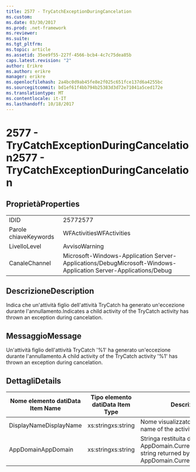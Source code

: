 ```yaml
---
title: 2577 - TryCatchExceptionDuringCancelation
ms.custom: 
ms.date: 03/30/2017
ms.prod: .net-framework
ms.reviewer: 
ms.suite: 
ms.tgt_pltfrm: 
ms.topic: article
ms.assetid: 35ee9f55-227f-4566-bcb4-4c7c75dea85b
caps.latest.revision: "2"
author: Erikre
ms.author: erikre
manager: erikre
ms.openlocfilehash: 2a4bc0d9ab45fe8e2f025c651fce137d6a4255bc
ms.sourcegitcommit: bd1ef61f4bb794b25383d3d72e71041a5ced172e
ms.translationtype: MT
ms.contentlocale: it-IT
ms.lasthandoff: 10/18/2017
---
```

# <a name="2577---trycatchexceptionduringcancelation"></a><span data-ttu-id="c33a7-102">2577 - TryCatchExceptionDuringCancelation</span><span class="sxs-lookup"><span data-stu-id="c33a7-102">2577 - TryCatchExceptionDuringCancelation</span></span>
## <a name="properties"></a><span data-ttu-id="c33a7-103">Proprietà</span><span class="sxs-lookup"><span data-stu-id="c33a7-103">Properties</span></span>  
  
|||  
|-|-|  
|<span data-ttu-id="c33a7-104">ID</span><span class="sxs-lookup"><span data-stu-id="c33a7-104">ID</span></span>|<span data-ttu-id="c33a7-105">2577</span><span class="sxs-lookup"><span data-stu-id="c33a7-105">2577</span></span>|  
|<span data-ttu-id="c33a7-106">Parole chiave</span><span class="sxs-lookup"><span data-stu-id="c33a7-106">Keywords</span></span>|<span data-ttu-id="c33a7-107">WFActivities</span><span class="sxs-lookup"><span data-stu-id="c33a7-107">WFActivities</span></span>|  
|<span data-ttu-id="c33a7-108">Livello</span><span class="sxs-lookup"><span data-stu-id="c33a7-108">Level</span></span>|<span data-ttu-id="c33a7-109">Avviso</span><span class="sxs-lookup"><span data-stu-id="c33a7-109">Warning</span></span>|  
|<span data-ttu-id="c33a7-110">Canale</span><span class="sxs-lookup"><span data-stu-id="c33a7-110">Channel</span></span>|<span data-ttu-id="c33a7-111">Microsoft-Windows-Application Server-Applications/Debug</span><span class="sxs-lookup"><span data-stu-id="c33a7-111">Microsoft-Windows-Application Server-Applications/Debug</span></span>|  
  
## <a name="description"></a><span data-ttu-id="c33a7-112">Descrizione</span><span class="sxs-lookup"><span data-stu-id="c33a7-112">Description</span></span>  
 <span data-ttu-id="c33a7-113">Indica che un'attività figlio dell'attività TryCatch ha generato un'eccezione durante l'annullamento.</span><span class="sxs-lookup"><span data-stu-id="c33a7-113">Indicates a child activity of the TryCatch activity has thrown an exception during cancelation.</span></span>  
  
## <a name="message"></a><span data-ttu-id="c33a7-114">Messaggio</span><span class="sxs-lookup"><span data-stu-id="c33a7-114">Message</span></span>  
 <span data-ttu-id="c33a7-115">Un'attività figlio dell'attività TryCatch '%1' ha generato un'eccezione durante l'annullamento.</span><span class="sxs-lookup"><span data-stu-id="c33a7-115">A child activity of the TryCatch activity '%1' has thrown an exception during cancelation.</span></span>  
  
## <a name="details"></a><span data-ttu-id="c33a7-116">Dettagli</span><span class="sxs-lookup"><span data-stu-id="c33a7-116">Details</span></span>  
  
|<span data-ttu-id="c33a7-117">Nome elemento dati</span><span class="sxs-lookup"><span data-stu-id="c33a7-117">Data Item Name</span></span>|<span data-ttu-id="c33a7-118">Tipo elemento dati</span><span class="sxs-lookup"><span data-stu-id="c33a7-118">Data Item Type</span></span>|<span data-ttu-id="c33a7-119">Descrizione</span><span class="sxs-lookup"><span data-stu-id="c33a7-119">Description</span></span>|  
|--------------------|--------------------|-----------------|  
|<span data-ttu-id="c33a7-120">DisplayName</span><span class="sxs-lookup"><span data-stu-id="c33a7-120">DisplayName</span></span>|<span data-ttu-id="c33a7-121">xs:string</span><span class="sxs-lookup"><span data-stu-id="c33a7-121">xs:string</span></span>|<span data-ttu-id="c33a7-122">Nome visualizzato dell'attività.</span><span class="sxs-lookup"><span data-stu-id="c33a7-122">The display name of the activity.</span></span>|  
|<span data-ttu-id="c33a7-123">AppDomain</span><span class="sxs-lookup"><span data-stu-id="c33a7-123">AppDomain</span></span>|<span data-ttu-id="c33a7-124">xs:string</span><span class="sxs-lookup"><span data-stu-id="c33a7-124">xs:string</span></span>|<span data-ttu-id="c33a7-125">Stringa restituita da AppDomain.CurrentDomain.FriendlyName.</span><span class="sxs-lookup"><span data-stu-id="c33a7-125">The string returned by AppDomain.CurrentDomain.FriendlyName.</span></span>|
